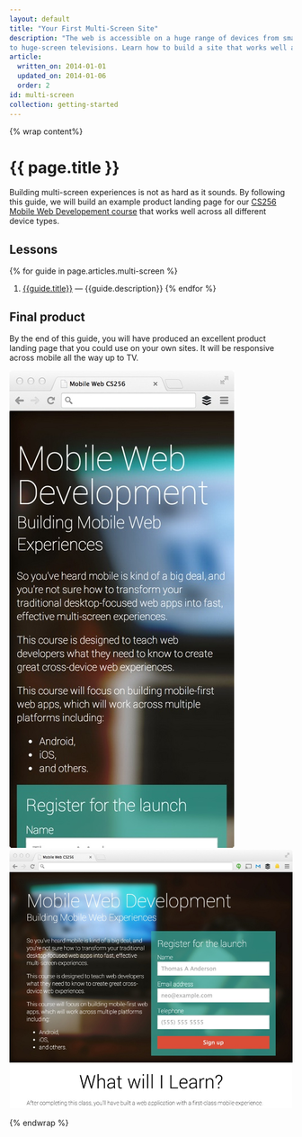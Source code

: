 ```yaml
---
layout: default
title: "Your First Multi-Screen Site"
description: "The web is accessible on a huge range of devices from small-screen phones
to huge-screen televisions. Learn how to build a site that works well across all these devices."
article:
  written_on: 2014-01-01
  updated_on: 2014-01-06
  order: 2
id: multi-screen
collection: getting-started
---
```

{% wrap content%}

# {{ page.title }}

Building multi-screen experiences is not as hard as it sounds. By following 
this guide, we will build an example product landing page for our
[CS256 Mobile Web Developement course](https://www.udacity.com/course/cs256) 
that works well across all different device types.

## Lessons

{% for guide in page.articles.multi-screen %}
1. [{{guide.title}}]({{site.baseurl}}{{guide.url}}) &mdash;
{{guide.description}}
{% endfor %}

## Final product

By the end of this guide, you will have produced an excellent product landing
page that you could use on your own sites.  It will be responsive across
mobile all the way up to TV.

<div class="demo clear">
  <img class="g-wide--1 g-medium--half" src="images/narrowsite.jpg" alt="Narrow Viewport final look" style="max-width: 100%;">
  <img  class="g-wide--3 g-wide--last g-medium--half g--last" src="images/widesite.jpg" alt="Narrow Viewport final look" style="max-width: 100%;">
</div>



{% endwrap %}
